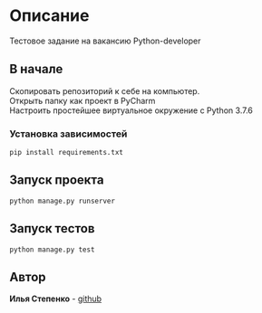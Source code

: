 # Описание
Тестовое задание на вакансию Python-developer

## В начале

Скопировать репозиторий к себе на компьютер. <br>
Открыть папку как проект в PyCharm <br>
Настроить простейшее виртуальное окружение с Python 3.7.6

### Установка зависимостей


```
pip install requirements.txt
```

## Запуск проекта




```
python manage.py runserver
```



## Запуск тестов




```
python manage.py test
```



## Автор

**Илья Степенко** - [github](https://github.com/IliaStepenko)

